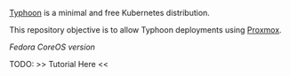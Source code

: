 [Typhoon](https://github.com/poseidon/typhoon) is a minimal and free Kubernetes distribution.

This repository objective is to allow Typhoon deployments using [Proxmox](https://www.proxmox.com/en/proxmox-ve).

*Fedora CoreOS version*

TODO: >> Tutorial Here <<
